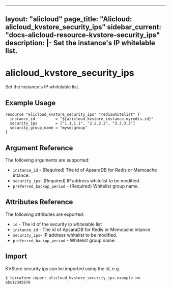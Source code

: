 
---
layout: "alicloud"
page_title: "Alicloud: alicloud_kvstore_security_ips"
sidebar_current: "docs-alicloud-resource-kvstore-security_ips"
description: |-
  Set the instance's IP whitelable list.
---

# alicloud\_kvstore\_security_ips

Set the instance's IP whitelable list.

## Example Usage

```
resource "alicloud_kvstore_security_ips" "rediswhitelist" {
  instance_id         = "${alicloud_kvstore_instance.myredis.id}"
  security_ips        = ["1.1.1.1", "2.2.2.2", "3.3.3.3"]
  security_group_name = "mysecgroup"
}
```

## Argument Reference

The following arguments are supported:
* `instance_id` - (Required) The id of ApsaraDB for Redis or Memcache intance.
* `security_ips`- (Required) IP address whitelist to be modified.
* `preferred_backup_period` - (Required) Whitelist group name.

## Attributes Reference

The following attributes are exported:
* `id` - The id of the security ip whitelable list
* `instance_id` - The id of ApsaraDB for Redis or Memcache intance.
* `security_ips`- IP address whitelist to be modified.
* `preferred_backup_period` - Whitelist group name.

## Import

KVStore security ips can be imported using the id, e.g.

```
$ terraform import alicloud_kvstore_security_ips.example rm-abc12345678    
```
